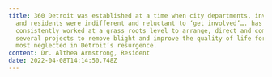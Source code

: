 ```yaml
---
title: 360 Detroit was established at a time when city departments, investors
  and residents were indifferent and reluctant to ‘get involved’…. has
  consistently worked at a grass roots level to arrange, direct and complete
  several projects to remove blight and improve the quality of life for those
  most neglected in Detroit’s resurgence.
content: Dr. Althea Armstrong, Resident
date: 2022-04-08T14:14:50.748Z
---
```

